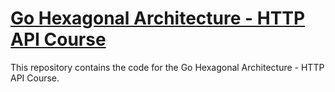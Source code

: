 
# [Go Hexagonal Architecture - HTTP API Course](https://codely.com/cursos/api-http-en-go-aplicando-arquitectura-hexagonal_e9dg)
This repository contains the code for the Go Hexagonal Architecture - HTTP API Course.
